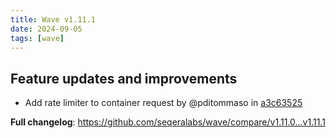 ```yaml
---
title: Wave v1.11.1
date: 2024-09-05
tags: [wave]
---
```


## Feature updates and improvements

- Add rate limiter to container request by @pditommaso in [a3c63525](https://github.com/seqeralabs/wave/commit/a3c635253c155633060cebec6d521cc51bfe1079)

**Full changelog**: https://github.com/seqeralabs/wave/compare/v1.11.0...v1.11.1
